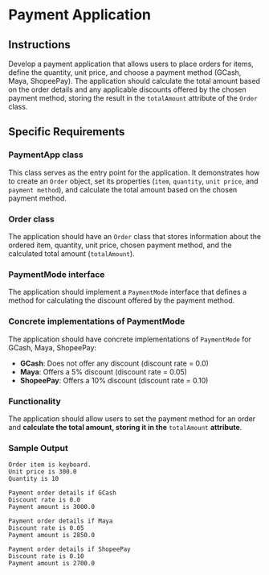 # Payment Application

## Instructions

Develop a payment application that allows users to place orders for items, define the quantity, unit price, and choose a payment method (GCash, Maya, ShopeePay). The application should calculate the total amount based on the order details and any applicable discounts offered by the chosen payment method, storing the result in the `totalAmount` attribute of the `Order` class.

## Specific Requirements

### PaymentApp class
This class serves as the entry point for the application. It demonstrates how to create an `Order` object, set its properties (`item`, `quantity`, `unit price`, and `payment method`), and calculate the total amount based on the chosen payment method.

### Order class
The application should have an `Order` class that stores information about the ordered item, quantity, unit price, chosen payment method, and the calculated total amount (`totalAmount`).

### PaymentMode interface
The application should implement a `PaymentMode` interface that defines a method for calculating the discount offered by the payment method.

### Concrete implementations of PaymentMode
The application should have concrete implementations of `PaymentMode` for GCash, Maya, ShopeePay:
- **GCash**: Does not offer any discount (discount rate = 0.0)
- **Maya**: Offers a 5% discount (discount rate = 0.05)
- **ShopeePay**: Offers a 10% discount (discount rate = 0.10)

### Functionality
The application should allow users to set the payment method for an order and **calculate the total amount, storing it in the** `totalAmount` **attribute**.

### Sample Output

```
Order item is keyboard.
Unit price is 300.0
Quantity is 10

Payment order details if GCash
Discount rate is 0.0
Payment amount is 3000.0

Payment order details if Maya
Discount rate is 0.05
Payment amount is 2850.0

Payment order details if ShopeePay
Discount rate is 0.10
Payment amount is 2700.0
